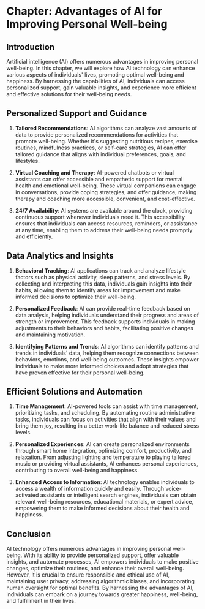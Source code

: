 Chapter: Advantages of AI for Improving Personal Well-being
===========================================================

Introduction
------------

Artificial intelligence (AI) offers numerous advantages in improving personal well-being. In this chapter, we will explore how AI technology can enhance various aspects of individuals' lives, promoting optimal well-being and happiness. By harnessing the capabilities of AI, individuals can access personalized support, gain valuable insights, and experience more efficient and effective solutions for their well-being needs.

Personalized Support and Guidance
---------------------------------

1. **Tailored Recommendations**: AI algorithms can analyze vast amounts of data to provide personalized recommendations for activities that promote well-being. Whether it's suggesting nutritious recipes, exercise routines, mindfulness practices, or self-care strategies, AI can offer tailored guidance that aligns with individual preferences, goals, and lifestyles.

2. **Virtual Coaching and Therapy**: AI-powered chatbots or virtual assistants can offer accessible and empathetic support for mental health and emotional well-being. These virtual companions can engage in conversations, provide coping strategies, and offer guidance, making therapy and coaching more accessible, convenient, and cost-effective.

3. **24/7 Availability**: AI systems are available around the clock, providing continuous support whenever individuals need it. This accessibility ensures that individuals can access resources, reminders, or assistance at any time, enabling them to address their well-being needs promptly and efficiently.

Data Analytics and Insights
---------------------------

1. **Behavioral Tracking**: AI applications can track and analyze lifestyle factors such as physical activity, sleep patterns, and stress levels. By collecting and interpreting this data, individuals gain insights into their habits, allowing them to identify areas for improvement and make informed decisions to optimize their well-being.

2. **Personalized Feedback**: AI can provide real-time feedback based on data analysis, helping individuals understand their progress and areas of strength or improvement. This feedback supports individuals in making adjustments to their behaviors and habits, facilitating positive changes and maintaining motivation.

3. **Identifying Patterns and Trends**: AI algorithms can identify patterns and trends in individuals' data, helping them recognize connections between behaviors, emotions, and well-being outcomes. These insights empower individuals to make more informed choices and adopt strategies that have proven effective for their personal well-being.

Efficient Solutions and Automation
----------------------------------

1. **Time Management**: AI-powered tools can assist with time management, prioritizing tasks, and scheduling. By automating routine administrative tasks, individuals can focus on activities that align with their values and bring them joy, resulting in a better work-life balance and reduced stress levels.

2. **Personalized Experiences**: AI can create personalized environments through smart home integration, optimizing comfort, productivity, and relaxation. From adjusting lighting and temperature to playing tailored music or providing virtual assistants, AI enhances personal experiences, contributing to overall well-being and happiness.

3. **Enhanced Access to Information**: AI technology enables individuals to access a wealth of information quickly and easily. Through voice-activated assistants or intelligent search engines, individuals can obtain relevant well-being resources, educational materials, or expert advice, empowering them to make informed decisions about their health and happiness.

Conclusion
----------

AI technology offers numerous advantages in improving personal well-being. With its ability to provide personalized support, offer valuable insights, and automate processes, AI empowers individuals to make positive changes, optimize their routines, and enhance their overall well-being. However, it is crucial to ensure responsible and ethical use of AI, maintaining user privacy, addressing algorithmic biases, and incorporating human oversight for optimal benefits. By harnessing the advantages of AI, individuals can embark on a journey towards greater happiness, well-being, and fulfillment in their lives.
